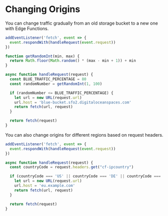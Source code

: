 # Changing Origins
You can change traffic gradually from an old storage bucket to a new one with Edge Functions.

```javascript
addEventListener('fetch', event => {
  event.respondWith(handleRequest(event.request))
})

function getRandomInt(min, max) {
  return Math.floor(Math.random() * (max - min + 1)) + min
}

async function handleRequest(request) {
  const BLUE_TRAFFIC_PERCENTAGE = 80
  const randomNumber = getRandomInt(1, 100)

  if (randomNumber <= BLUE_TRAFFIC_PERCENTAGE) {
    let url = new URL(request.url)
    url.host = 'blue-bucket.sfo2.digitaloceanspaces.com'
    return fetch(url, request)
  }

  return fetch(request)
}
```

You can also change origins for different regions based on request headers.

```javascript
addEventListener('fetch', event => {
  event.respondWith(handleRequest(event.request))
})

async function handleRequest(request) {
  const countryCode = request.headers.get("cf-ipcountry")

  if (countryCode === 'US' || countryCode === 'DE' || countryCode === 'IE' ) {
    let url = new URL(request.url)
    url.host = 'eu.example.com'
    return fetch(url, request)
  }

  return fetch(request)
}
```
